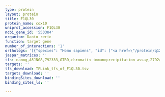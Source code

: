 ```yaml
---
type: protein
layout: protein
title: F1QL30
protein_name: cox10
uniprot_accession: F1QL30
ncbi_gene_id: '553384'
organism: Danio rerio
function: target gene
number_of_interactions: '1'
orthologs: '[{"species": "Homo sapiens", "id": ["<a href=\"/protein/q12887\">Q12887</a>"]}, {"species": "Mus musculus", "id": ["<a href=\"/protein/q8cfy5\">Q8CFY5</a>"]}, {"species": "Rattus norvegicus", "id": ["<a href=\"/protein/f1lvf4\">F1LVF4</a>"]}, {"species": "Drosophila melanogaster", "id": ["<a href=\"/protein/q9vkz1\">Q9VKZ1</a>"]}, {"species": "Caenorhabditis elegans", "id": ["<a href=\"/protein/k8es01\">K8ES01</a>"]}]'
jaspar_matrices: ''
tfs: nanog,A5JNG8,792333,GTRD,chromatin immunoprecipitation assay,27924024%5Buid%5D,No
targets: ''
tfs_download: TFLink_tfs_of_F1QL30.tsv
targets_download: ''
bindingSites_download: ''
binding_sites_ls: ''

---
```

